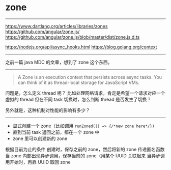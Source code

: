 # zone

---

https://www.dartlang.org/articles/libraries/zones
https://github.com/angular/zone.js/
https://github.com/angular/zone.js/blob/master/dist/zone.js.d.ts

https://nodejs.org/api/async_hooks.html
https://blog.golang.org/context

---

之前一篇 java MDC 的文章，想到了 zone 这个东西。

---

> A Zone is an execution context that persists across async tasks.
> You can think of it as thread-local storage for JavaScript VMs.

问题是，怎么定义 thread 呢？
比如处理网络请求，肯定是希望一个请求对应一个虚拟的 thread
但在不同 task 切换时，怎么判断 thread 是否发生了切换？

另外就是，这种机制对性能的影响有多少？

---

- 显式创建一个 zone（比如调用 `runZoned(() => {/*new zone here*/})`
- 直到当前 task 返回之前，都在一个 zone 中
- zone 里可以创建新的 zone

根据目前为止的条件
创建时，保存之前的 zone，然后将新的 zone 传递匿名函数
当 zone 内部出现异步调用，保存当前的 zone（用某个 UUID 关联起来
当异步调用开始时，再靠 UUID 取回 zone
